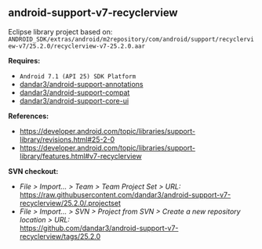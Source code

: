 ## android-support-v7-recyclerview

Eclipse library project based on:<br/>
`ANDROID_SDK/extras/android/m2repository/com/android/support/recyclerview-v7/25.2.0/recyclerview-v7-25.2.0.aar`

**Requires:**
- `Android 7.1 (API 25) SDK Platform`
- [dandar3/android-support-annotations](https://github.com/dandar3/android-support-annotations/tree/25.2.0)
- [dandar3/android-support-compat](https://github.com/dandar3/android-support-compat/tree/25.2.0)
- [dandar3/android-support-core-ui](https://github.com/dandar3/android-support-core-ui/tree/25.2.0)

**References:**
- https://developer.android.com/topic/libraries/support-library/revisions.html#25-2-0
- https://developer.android.com/topic/libraries/support-library/features.html#v7-recyclerview

**SVN checkout:**
- _File > Import... > Team > Team Project Set > URL:_<br/>
  https://raw.githubusercontent.com/dandar3/android-support-v7-recyclerview/25.2.0/.projectset
- _File > Import... > SVN > Project from SVN > Create a new repository location > URL:_<br/> 
  https://github.com/dandar3/android-support-v7-recyclerview/tags/25.2.0